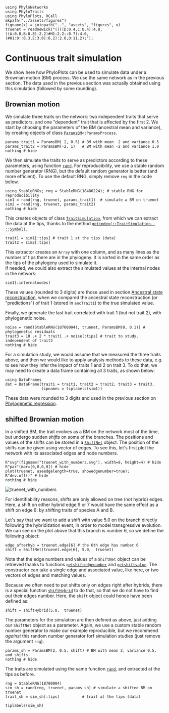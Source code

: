 ```@setup sim_BM
using PhyloNetworks
using PhyloTraits
using PhyloPlots, RCall
mkpath("../assets/figures")
figname(x) = joinpath("..", "assets", "figures", x)
truenet = readnewick("((((D:0.4,C:0.4):4.8,((A:0.8,B:0.8):2.2)#H1:2.2::0.7):4.0,(#H1:0::0.3,E:3.0):6.2):2.0,O:11.2);");
```

# Continuous trait simulation

We show here how PhyloPlots can be used to simulate data under a Brownian motion
(BM) process. We use the same network as in the previous section.
The data used in the previous section was actually obtained using this
simulation (followed by some rounding).

## Brownian motion

We simulate three traits on the network: two independent traits that serve
as predictors, and one "dependent" trait that is affected by the first 2.
We start
by choosing the parameters of the BM (ancestral mean and variance), by creating
objects of class [`ParamsBM`](@ref)`<:ParamsProcess`.

```@example sim_BM
params_trait1 = ParamsBM( 2, 0.5) # BM with mean  2 and variance 0.5
params_trait2 = ParamsBM(-2, 1)   # BM with mean -2 and variance 1.0
nothing # hide
```

We then simulate the traits to serve as predictors according to these parameters, using
function [`rand`](@ref).
For reproducibility, we use a stable random number generator (RNG),
but the default random generator is better (and more efficient).
To use the default RNG, simply remove `rng` in the code below.

```@example sim_BM
using StableRNGs; rng = StableRNG(18480224); # stable RNG for reproducibility
sim1 = rand(rng, truenet, params_trait1)  # simulate a BM on truenet
sim2 = rand(rng, truenet, params_trait2)
nothing # hide
```

This creates objects of class [`TraitSimulation`](@ref), from which we can
extract the data at the tips, thanks to the method
[`getindex(::TraitSimulation, ::Symbol)`](@ref).

```@repl sim_BM
trait1 = sim1[:tips] # trait 1 at the tips (data)
trait2 = sim2[:tips]
```

This extractor creates an `Array` with one column, and as many lines as the
number of tips there are in the phylogeny.  It is sorted in the same order as
the tips of the phylogeny used to simulate it.  
If needed, we could also extract the simulated values at the internal nodes
in the network:

```@example sim_BM
sim1[:internalnodes]
```
These values (rounded to 3 digits) are those used in section
[Ancestral state reconstruction](@ref),
when we compared the ancestral state reconstruction (or "predictions") of
trait 1 (stored in `ancTrait1`) to the true simulated value.

Finally, we generate the last trait correlated with trait 1
(but not trait 2), with phylogenetic noise.
```@example sim_BM
noise = rand(StableRNG(18700904), truenet, ParamsBM(0, 0.1)) # phylogenetic residuals
trait3 = 10 .+ 2 * trait1 .+ noise[:tips] # trait to study. independent of trait2
nothing # hide
```

For a simulation study, we would assume that we measured the three traits above,
and then we would like to apply analysis methods to these data, e.g. to
see how they infer the impact of traits 1 and 2 on trait 3.
To do that, we may need to create a data frame containing all 3 traits,
as shown below:

```@repl sim_BM
using DataFrames
dat = DataFrame(trait1 = trait1, trait2 = trait2, trait3 = trait3,
                tipnames = tiplabels(sim1))
```

These data were rounded to 3 digits and used in the previous section on
[Phylogenetic regression](@ref).

## shifted Brownian motion

In a shifted BM, the trait evolves as a BM on the network most of
the time, but undergo sudden *shifts* on some of the branches.
The positions and values of the shifts can be stored in a [`ShiftNet`](@ref)
object. The position of the shifts can be given using vector of edges.
To see this, let's first plot the network with its associated edges and node
numbers.
```@example sim_BM
R"svg"(figname("truenet_with_numbers.svg"), width=8, height=4) # hide
R"par"(mar=[0,0,0,0]) # hide
plot(truenet, useedgelength=true, showedgenumber=true);
R"dev.off()" # hide
nothing # hide
```
![truenet_with_numbers](../assets/figures/truenet_with_numbers.svg)

For identifiability reasons, shifts are only allowed on tree (not hybrid) edges.
Here, a shift on either hybrid edge 9 or 7 would have the same
effect as a shift on edge 6: by shifting traits of species A and B.

Let's say that we want to add a shift with value 5.0 on the branch directly
following the hybridization event, in order to model transgressive evolution.
We can see on the
plot above that this branch is number 6, so we define the following object:

```@repl sim_BM
edge_afterhyb = truenet.edge[6] # the 6th edge has number 6
shift = ShiftNet(truenet.edge[6], 5.0,  truenet)
```
Note that the edge numbers and values of a `ShiftNet` object can be retrieved
thanks to functions [`getshiftedgenumber`](@ref) and [`getshiftvalue`](@ref).
The constructor can take a single edge and associated value, like here,
or two vectors of edges and matching values.

Because we often need to put shifts only on edges right after hybrids,
there is a special function [`shiftHybrid`](@ref) to do that, so that
we do not have to find out their edges number. Here, the `shift` object
could hence have been defined as:
```@example sim_BM
shift = shiftHybrid(5.0,  truenet)
```

The parameters for the simulation are then defined as above, just adding
our `ShiftNet` object as a parameter.
Again, we use a custom stable random number generator to make our example
reproducible, but we recommend *against* this random number generator forf
simulation studies (just remove the argument `rng`).

```@example sim_BM
params_sh = ParamsBM(2, 0.5, shift) # BM with mean 2, variance 0.5, and shifts.
nothing # hide
```

The traits are simulated using the same function [`rand`](@ref), and
extracted at the tips as before.
```@example sim_BM
rng = StableRNG(18700904)
sim_sh = rand(rng, truenet, params_sh) # simulate a shifted BM on truenet
trait_sh = sim_sh[:tips]          # trait at the tips (data)
```
```@example sim_BM
tiplabels(sim_sh)
```
